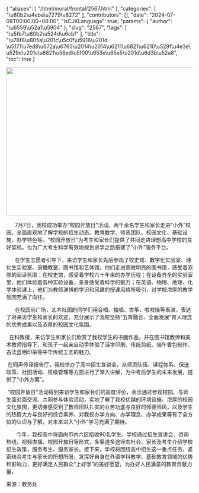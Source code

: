 {
    "aliases": [
        "/html/moral/frontal/2567.html"
    ],
    "categories": [
        "\u80b2\u4eba\u7279\u8272"
    ],
    "contributors": [],
    "date": "2024-07-08T00:00:00+08:00",
    "isCJKLanguage": true,
    "params": {
        "author": "\u6559\u52a1\u5904"
    },
    "slug": "2567",
    "tags": [
        "\u5fb7\u80b2\u524d\u6cbf"
    ],
    "title": "\u76f8\u805a\u201c\u5c0f\u5916\u201d \u5171\u7ed8\u672a\u6765\u2014\u2014\u6211\u6821\u6210\u529f\u4e3e\u529e\u201c\u6821\u56ed\u5f00\u653e\u65e5\u201d\u6d3b\u52a8",
    "toc": true
}


<img
    src="https://cdn.tfls.online/mirror/full/817094e6309af101a9ee9288ac93a25930d30544.jpg"
    style="display:block;margin-left:auto;margin-right:auto;"
    decoding="async"
    fetchpriority="auto"
    loading="lazy"
    height="400"
    width="600"
/>




      7月7日，我校成功举办“校园开放日”活动。两千余名学生和家长走进“小外”校园，全面直观地了解学校的招生动态、教育教学、师资团队、校园文化、基础设施、办学特色等。“校园开放日”为考生和家长们提供了共同走进理想高中学校的良好契机，也为广大考生科学有效地规划求学之路搭建了“小外”服务平台。




  





      在学生志愿者引导下，来访学生和家长先后参观了校史馆、数字化实验室、理化生实验室、录播教室、图书馆和艺体馆。他们走进宽敞明亮的图书馆，感受着浓厚的阅读氛围；在校史馆，感受着学校六十年来的办学历程；在设备齐全的实验室里，他们体验着各种实验设备，亲身感受着科学的魅力；在英语、物理、地理、化学体验课上，他们为教师渊博的学识和风趣的授课风格所吸引，对学校浓厚的教学氛围充满了向往。




  





      在校园前广场，艺术社团的同学们用合唱、独唱、古筝、啦啦操等表演，表达了对来访学生和家长的欢迎，充分展示了我校坚持“五育融合、全面发展”育人理念的优秀成果以及浓厚的校园文化氛围。




  





  





  在科教楼，来访学生和家长们欣赏了我校学生的书画作品，并在图书馆教师和美术教师指导下，和孩子一起亲自动手体验了活字印刷、传统剪纸、端午香包制作、古法蓝晒印染等中华传统工艺的魅力。




  





  





 在同声传译报告厅，我校举办了高中招生宣讲会，从师资队伍、课程体系、保送政策、社团活动、班级管理等方面进行了深入讲解，为中考后学生的未来发展，提供了“小外方案”。




  





 “校园开放日”活动得到来访学生和家长们的高度评价，表示通过参观校园、与师生面对面交流、共同参与体验活动，实地了解了我校优越的环境设施、浓厚的校园文化氛围，更切身感受到了教师团队扎实的业务功底与良好的师德师风，以及学生的热情大方与良好的综合素养，对我校办学方向、办学理念、办学成果等有了全方位的认识与了解，对未来进入“小外”学习充满了期待。




  





       今年，我校高中将面向市内六区招收90名学生。学校通过招生宣讲会、咨询热线、视频直播、校园开放日等形式，多渠道多途径向社会、家长及考生介绍学校招生政策，服务考生、服务家长。接下来，学校将围绕高中招生这一重点任务，紧密结合考生与家长的所想所盼，发挥好自身在外语学科教学、基础教育领域的优势和影响力，更好满足人民群众“上好学”的美好愿望，为办好人民满意的教育贡献力量。




  






来源：教务处




  





  



